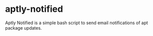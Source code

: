 # aptly-notified
Aptly Notified is a simple bash script to send email notifications of apt package updates.
